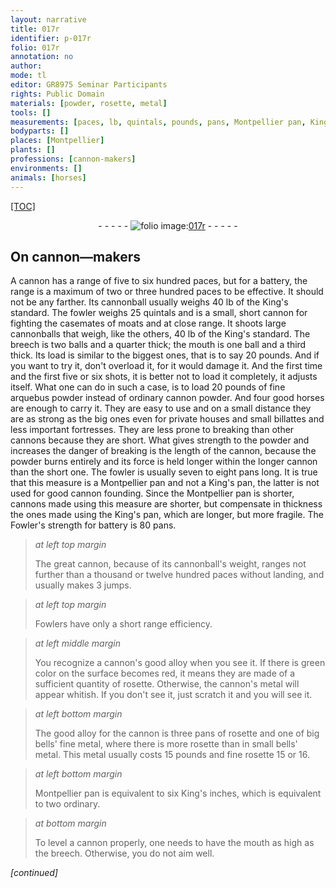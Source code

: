```yaml
---
layout: narrative
title: 017r
identifier: p-017r
folio: 017r
annotation: no
author:
mode: tl
editor: GR8975 Seminar Participants
rights: Public Domain
materials: [powder, rosette, metal]
tools: []
measurements: [paces, lb, quintals, pounds, pans, Montpellier pan, King's pan, King's inches]
bodyparts: []
places: [Montpellier]
plants: []
professions: [cannon-makers]
environments: []
animals: [horses]
---
```


<p><a href="{{ site.baseurl }}/diplomatic/">[TOC]</a></p><div class="folio" align="center">- - - - - <a href="http://gallica.bnf.fr/ark:/12148/btv1b10500001g/f39.image" target="_blank"><img src="https://cu-mkp.github.io/2017-workshop-edition/assets/photo-icon.png" alt="folio image: " style="display:inline-block; margin-bottom:-3px;"/>017r</a> - - - - - </div>  
  

## On <span class="pro">cannon—makers</span>

 
 A cannon has a range of five to six hundred <span class="ms">paces</span>, but for a battery, the range is a maximum of two or three hundred <span class="ms">paces</span> to be effective. It should not be any farther. Its cannonball usually weighs 40 <span class="ms">lb</span> of the King's standard. The fowler weighs 25 <span class="ms">quintals</span> and is a small, short cannon for fighting the casemates of moats and at close range. It shoots large cannonballs that weigh, like the others, 40 <span class="ms">lb</span> of the King's standard. The breech is two balls and a quarter thick; the mouth is one ball and a third thick. Its load is similar to the biggest ones, that is to say 20 <span class="ms">pounds</span>. And if you want to try it, don't overload it, for it would damage it. And the first time and the first five or six shots, it is better not to load it completely, it adjusts itself. What one can do in such a case, is to load 20 <span class="ms">pounds</span> of fine arquebus <span class="m">powder</span> instead of ordinary cannon <span class="m">powder</span>. And four good <span class="al">horses</span> are enough to carry it. They are easy to use and on a small distance they are as strong as the big ones even for private houses and small billattes and less important fortresses. They are less prone to breaking than other <span class="sup">cannons</span> because they are short. What gives strength to the <span class="m">powder</span> and increases the danger of breaking is the length of the cannon, because the <span class="m">powder</span> burns entirely and its force is held longer within the longer cannon than the short one. The fowler is usually seven to eight <span class="ms">pans</span> long. It is true that this measure is a <span class="ms"><span class="pl">Montpellier</span> pan</span> and not a <span class="ms">King's pan</span>, the latter is not used for good cannon founding. Since the <span class="ms"><span class="pl">Montpellier</span> pan</span> is shorter, cannons made using this measure are shorter, but compensate in thickness the ones made using the <span class="ms">King's pan</span>, which are longer, but more fragile. The Fowler's strength for battery is 80 <span class="ms">pans</span>.
 
> *at left top margin*
> 
> 
>   The great cannon, because of its cannonball's weight, ranges not further than a thousand or twelve hundred <span class="ms">paces</span> without landing, and usually makes 3 jumps.
 
> *at left top margin*
> 
> 
>   Fowlers have only a short range efficiency.
 
> *at left middle margin*
> 
> 
>   You recognize a cannon's good alloy when you see it. If there is green color on the surface becomes red, it means they are made of a sufficient quantity of <span class="m">rosette</span>. Otherwise, the cannon's <span class="m">metal</span> will appear whitish. If you don't see it, just scratch it and you will see it. 
 
> *at left bottom margin*
> 
> 
>   The good alloy for the cannon is three <span class="ms">pans</span> of <span class="m">rosette</span> and one of big bells' fine <span class="m">metal</span>, where there is more <span class="m">rosette</span> than in small bells' <span class="m">metal</span>. This <span class="m">metal</span> usually costs 15 <span class="cn">pounds</span> and fine <span class="m">rosette</span> 15 or 16.
 
> *at left bottom margin*
> 
> 
>   <span class="ms"><span class="pl">Montpellier</span> pan</span> is equivalent to six <span class="ms">King's inches</span>, which is equivalent to two ordinary. 
 
> *at bottom margin*
> 
> 
>   To level a cannon properly, one needs to have the mouth as high as the breech. Otherwise, you do not aim well. 
 
*[continued]*
 
